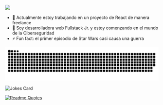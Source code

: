 ![](https://user-images.githubusercontent.com/86026739/162335634-ef0259a4-b09c-4354-8ed9-e210c35345fc.png)

- 🔭 Actualmente estoy trabajando en un proyecto de React de manera freelance
- 🌱 Soy desarrolladora web Fullstack Jr. y estoy comenzando en el mundo de la Ciberseguridad
- ⚡ Fun fact: el primer episodio de Star Wars casi causa una guerra

![github contribution grid snake animation](https://raw.githubusercontent.com/platane/platane/output/github-contribution-grid-snake.svg)


![Jokes Card](https://readme-jokes.vercel.app/api)


[![Readme Quotes](https://quotes-github-readme.vercel.app/api?type=horizontal&theme=dark)](https://github.com/piyushsuthar/github-readme-quotes)
